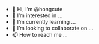 - 👋 Hi, I’m @hongcute
- 👀 I’m interested in ...
- 🌱 I’m currently learning ...
- 💞️ I’m looking to collaborate on ...
- 📫 How to reach me ...

<!---
hongcute/hongcute is a ✨ special ✨ repository because its `README.md` (this file) appears on your GitHub profile.
You can click the Preview link to take a look at your changes.
--->
